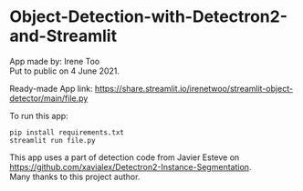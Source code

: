 # Object-Detection-with-Detectron2-and-Streamlit



App made by: Irene Too <br>
Put to public on 4 June 2021.

Ready-made App link: https://share.streamlit.io/irenetwoo/streamlit-object-detector/main/file.py

To run this app: 
```
pip install requirements.txt
streamlit run file.py
```

This app uses a part of detection code from Javier Esteve on https://github.com/xavialex/Detectron2-Instance-Segmentation.  <br>
Many thanks to this project author.
